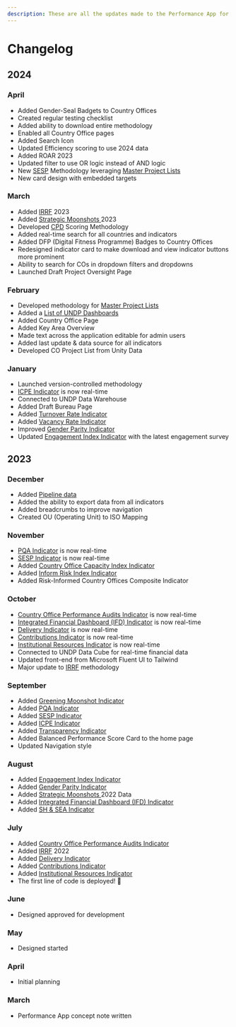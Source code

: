 ```yaml
---
description: These are all the updates made to the Performance App for each month.
---
```


# Changelog

## 2024

### April

* Added Gender-Seal Badgets to Country Offices
* Created regular testing checklist
* Added ability to download entire methodology
* Enabled all Country Office pages
* Added Search Icon
* Updated Efficiency scoring to use 2024 data
* Added ROAR 2023
* Updated filter to use OR logic instead of AND logic
* New [SESP](methodology/values/sesp.md) Methodology leveraging [Master Project Lists](methodology/master-project-list.md)
* New card design with embedded targets

### March

* Added [IRRF](methodology/impact/irrf.md) 2023
* Added [Strategic Moonshots ](methodology/impact/strategic-plan-moonshots.md)2023
* Developed [CPD](methodology/impact/cpd.md) Scoring Methodology
* Added real-time search for all countries and indicators
* Added DFP (Digital Fitness Programme) Badges to Country Offices
* Redesigned indicator card to make download and view indicator buttons more prominent
* Ability to search for COs in dropdown filters and dropdowns
* Launched Draft Project Oversight Page

### February

* Developed methodology for [Master Project Lists](methodology/master-project-list.md)
* Added a [List of UNDP Dashboards](list-of-undp-dashboards.md)
* Added Country Office Page
* Added Key Area Overview
* Made text across the application editable for admin users
* Added last update & data source for all indicators
* Developed CO Project List from Unity Data

### January

* Launched version-controlled methodology
* [ICPE Indicator](methodology/impact/icpe-scores.md) is now real-time
* Connected to UNDP Data Warehouse
* Added Draft Bureau Page
* Added [Turnover Rate Indicator](methodology/people/turnover-rate.md)
* Added [Vacancy Rate Indicator](methodology/people/vacancy-rate.md)
* Improved [Gender Parity Indicator](methodology/people/gender-parity.md)
* Updated [Engagement Index Indicator](methodology/people/engagement-index.md) with the latest engagement survey

## 2023

### December

* Added [Pipeline data](methodology/efficiency/pipeline.md)
* Added the ability to export data from all indicators
* Added breadcrumbs to improve navigation
* Created OU (Operating Unit) to ISO Mapping

### November

* [PQA Indicator](methodology/accountability/project-quality-assurance.md) is now real-time
* [SESP Indicator](methodology/values/sesp.md) is now real-time
* Added [Country Office Capacity Index Indicator](methodology/unscored-indicators/country-office-capacity-index.md)
* Added [Inform Risk Index Indicator](methodology/unscored-indicators/inform-index.md)
* Added Risk-Informed Country Offices Composite Indicator

### October

* [Country Office Performance Audits Indicator](methodology/unscored-indicators/country-office-capacity-index.md) is now real-time
* [Integrated Financial Dashboard (IFD) Indicator](methodology/accountability/integrated-financial-dashboard-ifd.md) is now real-time
* [Delivery Indicator](methodology/efficiency/delivery.md) is now real-time
* [Contributions Indicator](methodology/efficiency/contributions.md) is now real-time
* [Institutional Resources Indicator](methodology/efficiency/institutional-resources.md) is now real-time
* Connected to UNDP Data Cube for real-time financial data
* Updated front-end from Microsoft Fluent UI to Tailwind
* Major update to [IRRF](methodology/impact/irrf.md) methodology

### September

* Added [Greening Moonshot Indicator](methodology/values/greening-moonshot.md)
* Added [PQA Indicator](methodology/accountability/project-quality-assurance.md)
* Added [SESP Indicator](methodology/values/sesp.md)
* Added [ICPE Indicator](methodology/impact/icpe-scores.md)
* Added [Transparency Indicator](methodology/values/transparency-index.md)
* Added Balanced Performance Score Card to the home page
* Updated Navigation style

### August

* Added [Engagement Index Indicator](methodology/people/engagement-index.md)
* Added [Gender Parity Indicator](methodology/people/gender-parity.md)
* Added [Strategic Moonshots ](methodology/impact/strategic-plan-moonshots.md)2022 Data
* Added [Integrated Financial Dashboard (IFD) Indicator](methodology/accountability/integrated-financial-dashboard-ifd.md)
* Added [SH & SEA Indicator](methodology/values/sh-and-sea.md)

### July

* Added [Country Office Performance Audits Indicator](methodology/unscored-indicators/country-office-capacity-index.md)
* Added [IRRF](methodology/impact/irrf.md) 2022
* Added [Delivery Indicator](methodology/efficiency/delivery.md)
* Added [Contributions Indicator](methodology/efficiency/contributions.md)
* Added [Institutional Resources Indicator](methodology/efficiency/institutional-resources.md)
* The first line of code is deployed! 🎉

### June

* Designed approved for development

### May

* Designed started

### April

* Initial planning

### March

* Performance App concept note written
